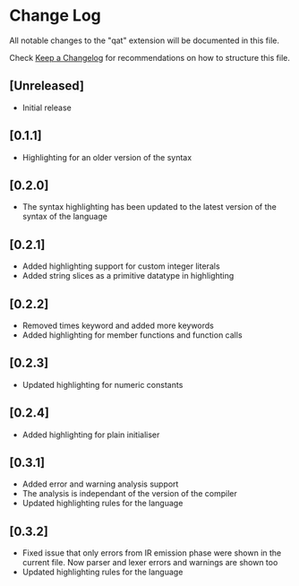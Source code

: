 # Change Log

All notable changes to the "qat" extension will be documented in this file.

Check [Keep a Changelog](http://keepachangelog.com/) for recommendations on how to structure this file.

## [Unreleased]

- Initial release

## [0.1.1]

- Highlighting for an older version of the syntax

## [0.2.0]

- The syntax highlighting has been updated to the latest version of the syntax of the language

## [0.2.1]

- Added highlighting support for custom integer literals
- Added string slices as a primitive datatype in highlighting

## [0.2.2]

- Removed times keyword and added more keywords
- Added highlighting for member functions and function calls

## [0.2.3]

- Updated highlighting for numeric constants

## [0.2.4]

- Added highlighting for plain initialiser

## [0.3.1]

- Added error and warning analysis support
- The analysis is independant of the version of the compiler
- Updated highlighting rules for the language

## [0.3.2]

- Fixed issue that only errors from IR emission phase were shown in the current file. Now parser and lexer errors and warnings are shown too
- Updated highlighting rules for the language

